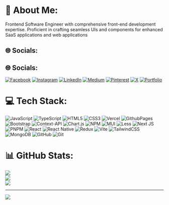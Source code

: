 # 💫 About Me:
Frontend Software Engineer with comprehensive front-end development expertise. Proficient in crafting seamless UIs and components for enhanced SaaS applications and web applications


## 🌐 Socials:
## 🌐 Socials:
[![Facebook](https://img.shields.io/badge/Facebook-%231877F2.svg?logo=Facebook&logoColor=white)](https://facebook.com/vkskumarthakur) [![Instagram](https://img.shields.io/badge/Instagram-%23E4405F.svg?logo=Instagram&logoColor=white)](https://instagram.com/vkskumarthakur) [![LinkedIn](https://img.shields.io/badge/LinkedIn-%230077B5.svg?logo=linkedin&logoColor=white)](https://linkedin.com/in/vkskumarthakur) [![Medium](https://img.shields.io/badge/Medium-12100E?logo=medium&logoColor=white)](https://medium.com/@vkskumarthakur) [![Pinterest](https://img.shields.io/badge/Pinterest-%23E60023.svg?logo=Pinterest&logoColor=white)](https://pinterest.com/vkskumarthakur) [![X](https://img.shields.io/badge/X-black.svg?logo=X&logoColor=white)](https://x.com/vkskumarthakur) [![Portfolio](https://img.shields.io/badge/Portfolio-%230077B5.svg?logo=portfolio&logoColor=white)](https://vkskumarthakur.vercel.app/)


# 💻 Tech Stack:
![JavaScript](https://img.shields.io/badge/javascript-%23323330.svg?style=for-the-badge&logo=javascript&logoColor=%23F7DF1E) ![TypeScript](https://img.shields.io/badge/typescript-%23007ACC.svg?style=for-the-badge&logo=typescript&logoColor=white) ![HTML5](https://img.shields.io/badge/html5-%23E34F26.svg?style=for-the-badge&logo=html5&logoColor=white) ![CSS3](https://img.shields.io/badge/css3-%231572B6.svg?style=for-the-badge&logo=css3&logoColor=white) ![Vercel](https://img.shields.io/badge/vercel-%23000000.svg?style=for-the-badge&logo=vercel&logoColor=white) ![GithubPages](https://img.shields.io/badge/github%20pages-121013?style=for-the-badge&logo=github&logoColor=white) ![Bootstrap](https://img.shields.io/badge/bootstrap-%238511FA.svg?style=for-the-badge&logo=bootstrap&logoColor=white) ![Context-API](https://img.shields.io/badge/Context--Api-000000?style=for-the-badge&logo=react) ![Chart.js](https://img.shields.io/badge/chart.js-F5788D.svg?style=for-the-badge&logo=chart.js&logoColor=white) ![NPM](https://img.shields.io/badge/NPM-%23CB3837.svg?style=for-the-badge&logo=npm&logoColor=white) ![MUI](https://img.shields.io/badge/MUI-%230081CB.svg?style=for-the-badge&logo=mui&logoColor=white) ![Less](https://img.shields.io/badge/less-2B4C80?style=for-the-badge&logo=less&logoColor=white) ![Next JS](https://img.shields.io/badge/Next-black?style=for-the-badge&logo=next.js&logoColor=white) ![PNPM](https://img.shields.io/badge/pnpm-%234a4a4a.svg?style=for-the-badge&logo=pnpm&logoColor=f69220) ![React](https://img.shields.io/badge/react-%2320232a.svg?style=for-the-badge&logo=react&logoColor=%2361DAFB) ![React Native](https://img.shields.io/badge/react_native-%2320232a.svg?style=for-the-badge&logo=react&logoColor=%2361DAFB) ![Redux](https://img.shields.io/badge/redux-%23593d88.svg?style=for-the-badge&logo=redux&logoColor=white) ![Vite](https://img.shields.io/badge/vite-%23646CFF.svg?style=for-the-badge&logo=vite&logoColor=white) ![TailwindCSS](https://img.shields.io/badge/tailwindcss-%2338B2AC.svg?style=for-the-badge&logo=tailwind-css&logoColor=white) ![MongoDB](https://img.shields.io/badge/MongoDB-%234ea94b.svg?style=for-the-badge&logo=mongodb&logoColor=white) ![GitHub](https://img.shields.io/badge/github-%23121011.svg?style=for-the-badge&logo=github&logoColor=white) ![Git](https://img.shields.io/badge/git-%23F05033.svg?style=for-the-badge&logo=git&logoColor=white)
# 📊 GitHub Stats:
![](https://github-readme-stats.vercel.app/api?username=vkskumarthakur&theme=dark&hide_border=true&include_all_commits=true&count_private=false)<br/>
![](https://github-readme-streak-stats.herokuapp.com/?user=vkskumarthakur&theme=dark&hide_border=true)<br/>
![](https://github-readme-stats.vercel.app/api/top-langs/?username=vkskumarthakur&theme=dark&hide_border=true&include_all_commits=true&count_private=false&layout=compact)

---
[![](https://visitcount.itsvg.in/api?id=vkskumarthakur&icon=0&color=0)](https://visitcount.itsvg.in)

<!-- Proudly created with GPRM ( https://gprm.itsvg.in ) -->
